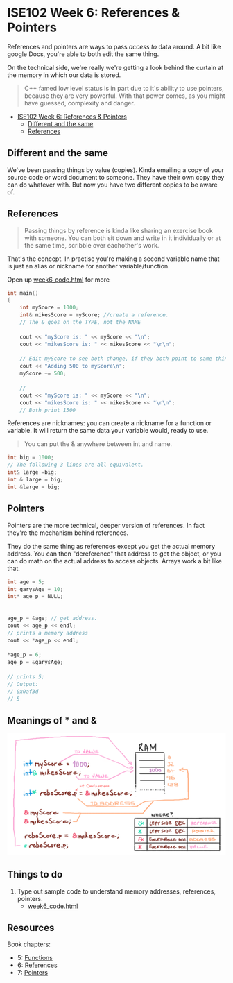 # ISE102 Week 6: References & Pointers 

References and pointers are ways to pass _access to_ data around. A bit like google Docs, you're able to both edit the same thing.

On the technical side, we're really we're getting a look behind the curtain at the memory in which our data is stored.

> C++ famed low level status is in part due to it's ability to use pointers, because they are very powerful. With that power comes, as you might have guessed, complexity and danger.


<!-- @import "[TOC]" {cmd="toc" depthFrom=1 depthTo=6 orderedList=false} -->

<!-- code_chunk_output -->

* [ISE102 Week 6: References & Pointers](#ise102-week-6-references-pointers)
	* [Different and the same](#different-and-the-same)
	* [References](#references)

<!-- /code_chunk_output -->

## Different and the same

We've been passing things by value (copies). Kinda emailing a copy of your source code or word document to someone. They have their own copy they can do whatever with. But now you have two different copies to be aware of.

## References

> Passing things by reference is kinda like sharing an exercise book with someone. You can both sit down and write in it individually or at the same time, scribble over eachother's work.
 
That's the concept. In practise you're making a second variable name that is just an alias or nickname for another variable/function.

Open up [week6_code.html](week6_code.html) for more

```cpp
int main()
{
	int myScore = 1000;
	int& mikesScore = myScore; //create a reference. 
	// The & goes on the TYPE, not the NAME
	
	cout << "myScore is: " << myScore << "\n";
	cout << "mikesScore is: " << mikesScore << "\n\n";

	// Edit myScore to see both change, if they both point to same thing.
	cout << "Adding 500 to myScore\n";
	myScore += 500;						 
	
	// 
	cout << "myScore is: " << myScore << "\n";
	cout << "mikesScore is: " << mikesScore << "\n\n";
	// Both print 1500

```

 References are nicknames: you can create a nickname for a function or variable. It will return the same data your variable would, ready to use.

 > You can put the & anywhere between int and name.

 ```cpp
 int big = 1000;
 // The following 3 lines are all equivalent.
 int& large =big;
 int & large = big;
 int &large = big; 
```

## Pointers

Pointers are the more technical, deeper version of references. In fact they're the mechanism behind references.

They do the same thing as references except you get the actual memory address. You can then "dereference" that address to get the object, or you can do math on the actual address to access objects. Arrays work a bit like that.

```cpp
int age = 5;
int garysAge = 10;
int* age_p = NULL;


age_p = &age; // get address.
cout << age_p << endl;
// prints a memory address
cout << *age_p << endl;

*age_p = 6; 
age_p = &garysAge;

// prints 5;
// Output:
// 0x0af3d
// 5
```

## Meanings of * and &

![star v amper](assets/week6/point_ref_doodle1.png)

## Things to do

1. Type out sample code to understand memory addresses, references, pointers.
   * [week6_code.html](week6_code.html)

## Resources

Book chapters:
* 5: [Functions](book_1/cppgameprog_5_funcs_madlib.pdf)
* 6: [References](book_1/cppgameprog_6_refs_tictactoe.pdf)
* 7: [Pointers](book_1/cppgameprog_7_pointers_tic2.pdf)


